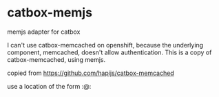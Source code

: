 catbox-memjs
============

memjs adapter for catbox

I can't use catbox-memcached on openshift, because the underlying component, memcached, 
doesn't allow authentication. This is a copy of catbox-memcached, using memjs.

copied from https://github.com/hapijs/catbox-memcached

use a location of the form <username>:<password>@<host>:<port>
